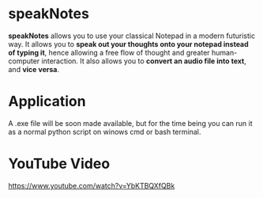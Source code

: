 # speakNotes
**speakNotes** allows you to use your classical Notepad in a modern futuristic way. It allows you to **speak out your thoughts onto your notepad instead of typing it**, hence allowing a free flow of thought and greater human-computer interaction.
It also allows you to **convert an audio file into text**, and **vice versa**.

# Application
A .exe file will be soon made available, but for the time being you can run it as a normal python script on winows cmd or bash terminal.

# YouTube Video
https://www.youtube.com/watch?v=YbKTBQXfQBk
